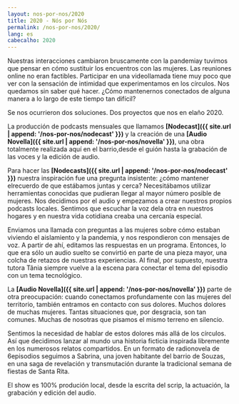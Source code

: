 ```yaml
---
layout: nos-por-nos/2020
title: 2020 - Nós por Nós
permalink: /nos-por-nos/2020/
lang: es
cabecalho: 2020
---
```

Nuestras interacciones cambiaron bruscamente con la pandemiay tuvimos que pensar en cómo sustituir los encuentros con las mujeres. Las reuniones online no eran factibles. Participar en una videollamada tiene muy poco que ver con la sensación de intimidad que experimentamos en los círculos. Nos quedamos sin saber qué hacer. ¿Cómo mantenernos conectados de alguna manera a lo largo de este tiempo tan difícil?

Se nos ocurrieron dos soluciones. Dos proyectos que nos en elaño 2020.

La producción de podcasts mensuales que llamamos **[Nodecast]({{ site.url | append: '/nos-por-nos/nodecast' }})** y la creación de una **[Audio Novella]({{ site.url | append: '/nos-por-nos/novella' }})**, una obra totalmente realizada aquí en el barrio,desde el guión hasta la grabación de las voces y la edición de audio.

Para hacer las **[Nodecasts]({{ site.url | append: '/nos-por-nos/nodecast' }})** nuestra inspiración fue una pregunta insistente: ¿cómo mantener elrecuerdo de que estábamos juntas y cerca? Necesitábamos utilizar herramientas conocidas que pudieran llegar al mayor número posible de mujeres. Nos decidimos por el audio y empezamos a crear nuestros propios podcasts locales. Sentimos que escuchar la voz dela otra en nuestros hogares y en nuestra vida cotidiana creaba una cercanía especial.

Enviamos una llamada con preguntas a las mujeres sobre cómo estaban viviendo el aislamiento y la pandemia, y nos respondieron con mensajes de voz. A partir de ahí, editamos las respuestas en un programa. Entonces, lo que era sólo un audio suelto se convirtió en parte de una pieza mayor, una colcha de retazos de nuestras experiencias. Al final, por supuesto, nuestra tutora Tânia siempre vuelve a la escena para conectar el tema del episodio con un tema tecnológico.

La **[Audio Novella]({{ site.url | append: '/nos-por-nos/novella' }})** parte de otra preocupación: cuando conectamos profundamente con las mujeres del territorio, también entramos en contacto con sus dolores. Muchos dolores de muchas mujeres. Tantas situaciones que, por desgracia, son tan comunes. Muchas de nosotras que pisamos el mismo terreno en silencio.

Sentimos la necesidad de hablar de estos dolores más allá de los círculos. Así que decidimos lanzar al mundo una historia ficticia inspirada libremente en los numerosos relatos compartidos. En un formato de radionovela de 6episodios seguimos a Sabrina, una joven habitante del barrio de Souzas, en una saga de revelación y transmutación durante la tradicional semana de fiestas de Santa Rita.

El show es 100% produción local, desde la escrita del scrip, la actuación, la grabación y edición del audio.
